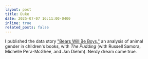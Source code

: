 ```yaml
---
layout: post
title: Duke
date: 2025-07-07 16:11:00-0400
inline: true
related_posts: false
---
```


I published the data story ["Bears Will Be Boys,"](https://pudding.cool/2025/07/kids-books/) an analysis of animal gender in children's books, with *The Pudding* (with Russell Samora, Michelle Pera-McGhee, and Jan Diehm). Nerdy dream come true.
